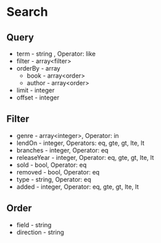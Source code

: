 # Search

## Query

- term - string , Operator: like
- filter - array\<filter\>
- orderBy - array
  - book - array\<order\>
  - author - array\<order\>
- limit - integer
- offset - integer

## Filter

- genre - array\<integer\>, Operator: in
- lendOn - integer, Operators: eq, gte, gt, lte, lt
- branches - integer, Operator: eq
- releaseYear - integer, Operator: eq, gte, gt, lte, lt
- sold - bool, Operator: eq
- removed - bool, Operator: eq
- type - string, Operator: eq
- added - integer, Operator: eq, gte, gt, lte, lt

## Order

- field - string
- direction - string
